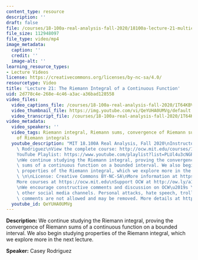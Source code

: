 ```yaml
---
content_type: resource
description: ''
draft: false
file: /courses/18-100a-real-analysis-fall-2020/18100a-lecture-21-multicam_360p_16_9.mp4
file_size: 112948097
file_type: video/mp4
image_metadata:
  caption: ''
  credit: ''
  image-alt: ''
learning_resource_types:
- Lecture Videos
license: https://creativecommons.org/licenses/by-nc-sa/4.0/
resourcetype: Video
title: 'Lecture 21: The Riemann Integral of a Continuous Function'
uid: 2d778c4e-268e-4c46-a3ac-a36bad128558
video_files:
  video_captions_file: /courses/18-100a-real-analysis-fall-2020/1T64KBVHQWygm5QR94v-05Vp5_t4_T87u_transcript.webvtt
  video_thumbnail_file: https://img.youtube.com/vi/QeYUHA0UMVg/default.jpg
  video_transcript_file: /courses/18-100a-real-analysis-fall-2020/1T64KBVHQWygm5QR94v-05Vp5_t4_T87u_transcript.pdf
video_metadata:
  video_speakers: ''
  video_tags: Riemann integral, Riemann sums, convergence of Riemann sums, properties
    of Riemann integrals
  youtube_description: "MIT 18.100A Real Analysis, Fall 2020\nInstructor: Dr. Casey\
    \ Rodriguez\nView the complete course: http://ocw.mit.edu/courses/18-100a-real-analysis-fall-2020/\n\
    YouTube Playlist: https://www.youtube.com/playlist?list=PLUl4u3cNGP61O7HkcF7UImpM0cR_L2gSw\n\
    \nWe continue studying the Riemann integral, proving the convergence of Riemann\
    \ sums of a continuous function on a bounded interval. We also begin studying\
    \ properties of the Riemann integral, which we explore more in the next lecture.\
    \ \n\nLicense: Creative Commons BY-NC-SA\nMore information at https://ocw.mit.edu/terms\n\
    More courses at https://ocw.mit.edu\nSupport OCW at http://ow.ly/a1If50zVRlQ\n\
    \nWe encourage constructive comments and discussion on OCW\u2019s YouTube and\
    \ other social media channels. Personal attacks, hate speech, trolling, and inappropriate\
    \ comments are not allowed and may be removed. More details at https://ocw.mit.edu/comments."
  youtube_id: QeYUHA0UMVg
---
```

**Description:** We continue studying the Riemann integral, proving the convergence of Riemann sums of a continuous function on a bounded interval. We also begin studying properties of the Riemann integral, which we explore more in the next lecture.

**Speaker:** Casey Rodriguez